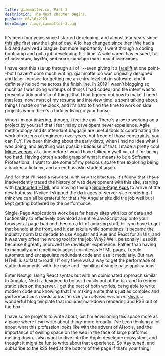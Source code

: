 ```yaml
---
title: giammattei.co, Part 3
description: The Next chapter begins.
pubDate: 06/16/2023
heroImage: /img/giammattei-3.png
---
```


It's been four years since I started developing, and almost four years since [this site](../giammattei) first saw the light of day. A lot has changed since then! We had a kid and survived a plague, but more importantly, I went through a coding bootcamp and got a job developing full-time. A wild career has ensued, full of adventure, layoffs, and more standups than I could ever count.

I have kept this site up through all of it--even giving it a [facelift](../giammattei-2) at one point--but I haven't done much writing. giammattei.co was originally designed and laser focused for getting me an entry level job in software, and it definitely helped me across the finish line. In 2019 I wasn't blogging so much as I was doing writeups of things I had coded, and the intent was to present a tidy portfolio of things that I had figured out how to make. I need that less, now; most of my resume and inteview time is spent talking about things I made on the clock, and it's hard to find the time to work on side projects when there's a toddler living in your house.

When I'm not tinkering, though, I feel the call. There's a joy to working on a project by yourself that I fear many developers never experience. Agile methodology and its attendant baggage are useful tools to coordinating the work of dozens of engineers over years, but freed of those constraints, you can FLY. I've been thinking about the early days, when I had no idea what I was doing, and anything was possible because of that. I made a pretty cool [Minesweeper](../minesweeper) at a time before I would have talked myself out of it for being too hard. Having gotten a solid grasp of what it means to be a Software Professional, I want to use some of my precious spare time exploring being a hacker, a tinkerer, and an enthusiastic student again.

And for that I'll need a new site, with new architecture. It's funny that I have inadverdently traced the history of web development with this site, starting with [hardcoded HTML](../giammattei) and moving though [Single-Page Apps](../giammattei-2) to arrive at the new hotness. (Notice I skipped the dark ages of server-side rendering, I think we can all be grateful for that.) My Angular site did the job well but I kept getting bothered by the performance.

Single-Page Applications work best for heavy sites with lots of data and fuctionality to effectively download an entire JavaScript app onto your browser at page load and then do a lot of amazing stuff, but you have to get that bundle at the front, and it can take a while sometimes. It became the industry norm last decade to use Angular and Vue and React for all UIs, and it was very often the wrong tool for the job. Why? Well, personally I used it because it greatly improved the developer experience. Rather than having to manually and repetitively adjust countlesss HTML pages, I could automate and encapsulate redundant code and use it modularly. But raw HTML is so fast to load!!! If only there was a way to get the performace of static documents, with the ease and flexibility of single page applications!

Enter Next.js. Using React syntax but with an opinionated approach similar to Angular, Next is designed to be used easily out of the box and to render static sites on the server. I get the best of both worlds, being able to write modern code and knowing that I'm making a site that's just as complex and performant as it needs to be. I'm using an altered version of [devii](devii.dev), a wonderful blog template that includes markdown rendering and RSS out of the box.

I have some projects to write about, but I'm envisioning this space more as a place where I can write about things more broadly. I've been thinking a lot about what this profession looks like with the advent of AI tools, and the importance of owning space on the web in the face of large platforms melting down. I also want to dive into the Apple developer ecosystem, and thought it might be fun to write about that experience. So stay tuned, and subscribe to the RSS feed at the bottom of the page if that's your thing!
